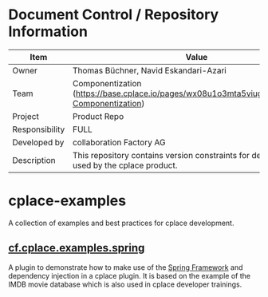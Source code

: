 # Document Control / Repository Information
Item | Value
--- | ---
Owner |	Thomas Büchner, Navid Eskandari-Azari
Team 	| Componentization (https://base.cplace.io/pages/wx08u1o3mta5viug6f56dxrxo/06-Componentization)
Project| Product Repo
Responsibility |	FULL
Developed by 	|collaboration Factory AG
Description | This repository contains version constraints for dependencies used by the cplace product.

# cplace-examples

A collection of examples and best practices for cplace development.

## [cf.cplace.examples.spring](cf.cplace.examples.spring/README.md)

A plugin to demonstrate how to make use of the [Spring Framework](https://spring.io/projects/spring-framework) and
dependency injection in a cplace plugin. It is based on the example of the IMDB movie database which is also used
in cplace developer trainings.